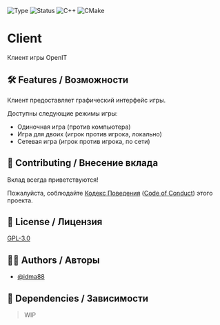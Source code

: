 ![Type](https://img.shields.io/badge/type-app-orange?style=for-the-badge&logo=cplusplus&logoColor=blue)
![Status](https://img.shields.io/badge/status-WIP-blue.svg?style=for-the-badge)
![C++](https://img.shields.io/badge/C++-17-brightgreen?style=for-the-badge&logo=cplusplus)
![CMake](https://img.shields.io/badge/CMake-3.20-firebrick?style=for-the-badge&logo=cmake)

# Client

Клиент игры OpenIT

## 🛠 Features / Возможности

Клиент предоставляет графический интерфейс игры.

Доступны следующие режимы игры:
- Одиночная игра (против компьютера)
- Игра для двоих (игрок против игрока, локально)
- Сетевая игра (игрок против игрока, по сети)

<!--
## 🗺️ Roadmap / Дорожная карта

- ...
- ...
- ...
-->

<!--
## 📚 Documentation / Документация

> Добавьте ссылку на документацию
> 
> Например:
> [Documentation](https://linktodocumentation)
-->

<!--
## 🚀 Usage / Примеры использования

> Добавьте примеры кода, демонстрирующего использование возможнойстей проекта
> 
> Например:
> ```cpp
> #include <core/game.h>
> 
> using namespace OpenIt;
> ```
-->

## 🤝 Contributing / Внесение вклада

Вклад всегда приветствуются!

Пожалуйста, соблюдайте [Кодекс Поведения](/docs/CODE_OF_CONDUCT_RU.md) ([Code of Conduct](/docs/CODE_OF_CONDUCT.md)) этого проекта.

## 📃 License / Лицензия

[GPL-3.0](/LICENSE)

## 👨‍💻 Authors / Авторы

- [@idma88](https://github.com/idma88)

## 🔗 Dependencies / Зависимости

> WIP
<!--
- [cppzmq](https://github.com/zeromq/cppzmq/)
- [Protocol Buffers](https://github.com/protocolbuffers/protobuf)
- [SFML](https://www.sfml-dev.org/)
-->
